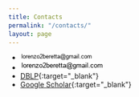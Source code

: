 ```yaml
---
title: Contacts
permalink: "/contacts/"
layout: page
---
```


- <img src="figures/email_picture.jpg" align="left" width="30%" hspace="0" vspace="0" alt="be balanced" />
- ![Email](figures/email_picture.jpg)
- [DBLP](https://dblp.org/pid/34/8239-1.html){:target="_blank"}
- [Google Scholar](https://scholar.google.com/citations?user=iX8ZxJEAAAAJ&hl=en){:target="_blank"}
